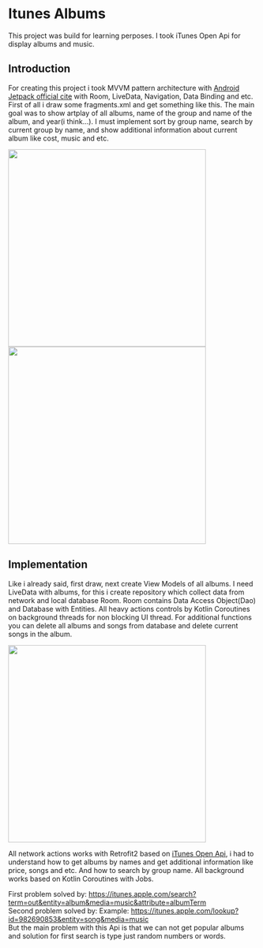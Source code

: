 Itunes Albums
=============
This project was build for learning perposes. I took iTunes Open Api for display albums and music. 

Introduction
--------------
For creating this project i took MVVM pattern architecture with [Android Jetpack official cite](https://developer.android.com/jetpack) with Room, LiveData, Navigation, Data Binding and etc. First of all i draw some fragments.xml and get something like this. The main goal was to show artplay of all albums, name of the group and name of the album, and year(i think...). I must implement sort by group name, search by current group by name, and show additional information about current album like cost, music and etc.

<img src="https://sun9-24.userapi.com/c856124/v856124136/209628/lT6F_oN-3L4.jpg" height="400" width=auto> <img src="https://sun9-23.userapi.com/c857228/v857228136/115b1a/T0DigfgQ4-c.jpg" height="400" width=auto>

Implementation
----------------
Like i already said, first draw, next create View Models of all albums. I need LiveData with albums, for this i create repository which collect data from network and local database Room. Room contains Data Access Object(Dao) and Database with Entities. All heavy actions controls by Kotlin Coroutines on background threads for non blocking UI thread. For additional functions you can delete all albums and songs from database and delete current songs in the album. 

<img src="https://sun9-45.userapi.com/c857216/v857216136/111fc3/wGga2gvxoVE.jpg" height="400" width=auto>


All network actions works with Retrofit2 based on [iTunes Open Api](https://developer.apple.com/library/archive/documentation/AudioVideo/Conceptual/iTuneSearchAPI/Searching.html#/apple_ref/doc/uid/TP40017632-CH5-SW1), i had to understand how to get albums by names and get additional information like price, songs and etc. And how to search by group name.  All background works based on Kotlin Coroutines with Jobs. <br>

First problem solved by:  https://itunes.apple.com/search?term=out&entity=album&media=music&attribute=albumTerm <br>
Second problem solved by: Example: https://itunes.apple.com/lookup?id=982690853&entity=song&media=music <br>
But the main problem with this Api is that we can not get popular albums and solution for first search is type just random numbers or words.
